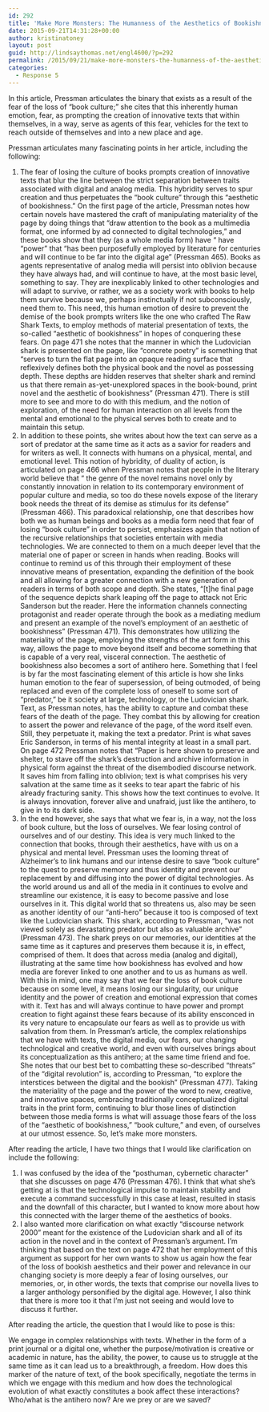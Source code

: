 ```yaml
---
id: 292
title: 'Make More Monsters: The Humanness of the Aesthetics of Bookishness and the Text as Antihero'
date: 2015-09-21T14:31:28+00:00
author: kristinatoney
layout: post
guid: http://lindsaythomas.net/engl4600/?p=292
permalink: /2015/09/21/make-more-monsters-the-humanness-of-the-aesthetics-of-bookishness-and-the-text-as-antihero/
categories:
  - Response 5
---
```

In this article, Pressman articulates the binary that exists as a result of the fear of the loss of “book culture;” she cites that this inherently human emotion, fear, as prompting the creation of innovative texts that within themselves, in a way, serve as agents of this fear, vehicles for the text to reach outside of themselves and into a new place and age.

Pressman articulates many fascinating points in her article, including the following:

  1. The fear of losing the culture of books prompts creation of innovative texts that blur the line between the strict separation between traits associated with digital and analog media. This hybridity serves to spur creation and thus perpetuates the “book culture” through this “aesthetic of bookishness.” On the first page of the article, Pressman notes how certain novels have mastered the craft of manipulating materiality of the page by doing things that “draw attention to the book as a multimedia format, one informed by ad connected to digital technologies,” and these books show that they (as a whole media form) have “ have “power” that “has been purposefully employed by literature for centuries and will continue to be far into the digital age” (Pressman 465). Books as agents representative of analog media will persist into oblivion because they have always had, and will continue to have, at the most basic level, something to say. They are inexplicably linked to other technologies and will adapt to survive, or rather, we as a society work with books to help them survive because we, perhaps instinctually if not subconsciously, need them to. This need, this human emotion of desire to prevent the demise of the book prompts writers like the one who crafted The Raw Shark Texts, to employ methods of material presentation of texts, the so-called “aesthetic of bookishness” in hopes of conquering these fears. On page 471 she notes that the manner in which the Ludovician shark is presented on the page, like “concrete poetry” is something that “serves to turn the flat page into an opaque reading surface that reflexively defines both the physical book and the novel as possessing depth. These depths are hidden reserves that shelter shark and remind us that there remain as-yet-unexplored spaces in the book-bound, print novel and the aesthetic of bookishness” (Pressman 471). There is still more to see and more to do with this medium, and the notion of exploration, of the need for human interaction on all levels from the mental and emotional to the physical serves both to create and to maintain this setup.
  2. In addition to these points, she writes about how the text can serve as a sort of predator at the same time as it acts as a savior for readers and for writers as well. It connects with humans on a physical, mental, and emotional level. This notion of hybridity, of duality of action, is articulated on page 466 when Pressman notes that people in the literary world believe that “ the genre of the novel remains novel only by constantly innovation in relation to its contemporary environment of popular culture and media, so too do these novels expose of the literary book needs the threat of its demise as stimulus for its defense” (Pressman 466). This paradoxical relationship, one that describes how both we as human beings and books as a media form need that fear of losing “book culture” in order to persist, emphasizes again that notion of the recursive relationships that societies entertain with media technologies. We are connected to them on a much deeper level that the material one of paper or screen in hands when reading. Books will continue to remind us of this through their employment of these innovative means of presentation, expanding the definition of the book and all allowing for a greater connection with a new generation of readers in terms of both scope and depth. She states, “[t]he final page of the sequence depicts shark leaping off the page to attack not Eric Sanderson but the reader. Here the information channels connecting protagonist and reader operate through the book as a mediating medium and present an example of the novel’s employment of an aesthetic of bookishness” (Pressman 471). This demonstrates how utilizing the materiality of the page, employing the strengths of the art form in this way, allows the page to move beyond itself and become something that is capable of a very real, visceral connection. The aesthetic of bookishness also becomes a sort of antihero here. Something that I feel is by far the most fascinating element of this article is how she links human emotion to the fear of supersession, of being outmoded, of being replaced and even of the complete loss of oneself to some sort of “predator,” be it society at large, technology, or the Ludovician shark. Text, as Pressman notes, has the ability to capture and combat these fears of the death of the page. They combat this by allowing for creation to assert the power and relevance of the page, of the word itself even. Still, they perpetuate it, making the text a predator. Print is what saves Eric Sanderson, in terms of his mental integrity at least in a small part. On page 472 Pressman notes that “Paper is here shown to preserve and shelter, to stave off the shark’s destruction and archive information in physical form against the threat of the disembodied discourse network. It saves him from falling into oblivion; text is what comprises his very salvation at the same time as it seeks to tear apart the fabric of his already fracturing sanity. This shows how the text continues to evolve. It is always innovation, forever alive and unafraid, just like the antihero, to give in to its dark side.
  3. In the end however, she says that what we fear is, in a way, not the loss of book culture, but the loss of ourselves. We fear losing control of ourselves and of our destiny. This idea is very much linked to the connection that books, through their aesthetics, have with us on a physical and mental level. Pressman uses the looming threat of Alzheimer’s to link humans and our intense desire to save “book culture” to the quest to preserve memory and thus identity and prevent our replacement by and diffusing into the power of digital technologies. As the world around us and all of the media in it continues to evolve and streamline our existence, it is easy to become passive and lose ourselves in it. This digital world that so threatens us, also may be seen as another identity of our “anti-hero” because it too is composed of text like the Ludovician shark. This shark, according to Pressman, “was not viewed solely as devastating predator but also as valuable archive” (Pressman 473). The shark preys on our memories, our identities at the same time as it captures and preserves them because it is, in effect, comprised of them. It does that across media (analog and digital), illustrating at the same time how bookishness has evolved and how media are forever linked to one another and to us as humans as well. With this in mind, one may say that we fear the loss of book culture because on some level, it means losing our singularity, our unique identity and the power of creation and emotional expression that comes with it. Text has and will always continue to have power and prompt creation to fight against these fears because of its ability ensconced in its very nature to encapsulate our fears as well as to provide us with salvation from them. In Pressman’s article, the complex relationships that we have with texts, the digital media, our fears, our changing technological and creative world, and even with ourselves brings about its conceptualization as this antihero; at the same time friend and foe. She notes that our best bet to combatting these so-described “threats” of the “digital revolution” is, according to Pressman, “to explore the interstices between the digital and the bookish” (Pressman 477). Taking the materiality of the page and the power of the word to new, creative, and innovative spaces, embracing traditionally conceptualized digital traits in the print form, continuing to blur those lines of distinction between those media forms is what will assuage those fears of the loss of the “aesthetic of bookishness,” “book culture,” and even, of ourselves at our utmost essence. So, let’s make more monsters.

After reading the article, I have two things that I would like clarification on include the following:

  1. I was confused by the idea of the “posthuman, cybernetic character” that she discusses on page 476 (Pressman 476). I think that what she’s getting at is that the technological impulse to maintain stability and execute a command successfully in this case at least, resulted in stasis and the downfall of this character, but I wanted to know more about how this connected with the larger theme of the aesthetics of books.
  2. I also wanted more clarification on what exactly “discourse network 2000” meant for the existence of the Ludovician shark and all of its action in the novel and in the context of Pressman’s argument. I’m thinking that based on the text on page 472 that her employment of this argument as support for her own wants to show us again how the fear of the loss of bookish aesthetics and their power and relevance in our changing society is more deeply a fear of losing ourselves, our memories, or, in other words, the texts that comprise our novella lives to a larger anthology personified by the digital age. However, I also think that there is more too it that I’m just not seeing and would love to discuss it further.

After reading the article, the question that I would like to pose is this:

We engage in complex relationships with texts. Whether in the form of a print journal or a digital one, whether the purpose/motivation is creative or academic in nature, has the ability, the power, to cause us to struggle at the same time as it can lead us to a breakthrough, a freedom. How does this marker of the nature of text, of the book specifically, negotiate the terms in which we engage with this medium and how does the technological evolution of what exactly constitutes a book affect these interactions? Who/what is the antihero now? Are we prey or are we saved?